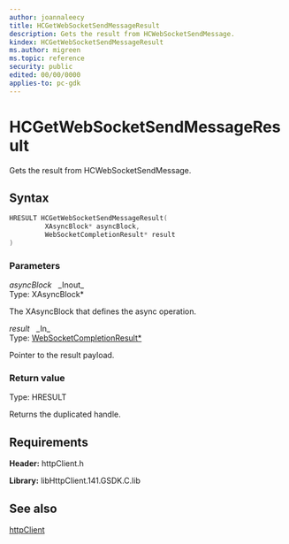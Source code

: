 ```yaml
---
author: joannaleecy
title: HCGetWebSocketSendMessageResult
description: Gets the result from HCWebSocketSendMessage.
kindex: HCGetWebSocketSendMessageResult
ms.author: migreen
ms.topic: reference
security: public
edited: 00/00/0000
applies-to: pc-gdk
---
```


# HCGetWebSocketSendMessageResult  

Gets the result from HCWebSocketSendMessage.  

## Syntax  
  
```cpp
HRESULT HCGetWebSocketSendMessageResult(  
         XAsyncBlock* asyncBlock,  
         WebSocketCompletionResult* result  
)  
```  
  
### Parameters  
  
*asyncBlock* &nbsp;&nbsp;\_Inout\_  
Type: XAsyncBlock*  
  
The XAsyncBlock that defines the async operation.  
  
*result* &nbsp;&nbsp;\_In\_  
Type: [WebSocketCompletionResult*](../structs/websocketcompletionresult.md)  
  
Pointer to the result payload.  
  
  
### Return value  
Type: HRESULT
  
Returns the duplicated handle.
  
## Requirements  
  
**Header:** httpClient.h
  
**Library:** libHttpClient.141.GSDK.C.lib
  
## See also  
[httpClient](../httpclient_members.md)  
  
  